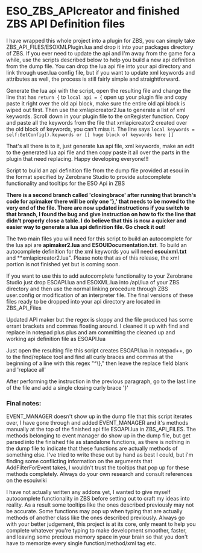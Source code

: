 # ESO_ZBS_APIcreator and finished ZBS API Definition files
I have wrapped this whole project into a plugin for ZBS, you can simply take ZBS_API_FILES/ESOXMLPlugin.lua and drop it into your packages directory of ZBS. If you ever need to update the api and I'm away from the game for a while, use the scripts described below to help you build a new api definition from the dump file. You can drop the lua api file into your api directory and link through user.lua config file, but if you want to update xml keywords and attributes as well, the process is still fairly simple and straightforward.

Generate the lua api with the script, open the resulting file and change the line that has ` return { ` to 
` local api = { ` open up your plugin file and copy paste it right over the old api block, make sure the entire old api block is wiped out first. Then use the xmlapicreator2.lua to generate a list of xml keywords. Scroll down in your plugin file to the onRegister function. Copy and paste all the keywords from the file that xmlapicreator2 created over the old block of keywords, you can't miss it. The line says ` local keywords = self:GetConfig().keywords or [[ huge block of keywords here ]] `

That's all there is to it, just generate lua api file, xml keywords, make an edit to the generated lua api file and then copy paste it all over the parts in the plugin that need replacing. Happy developing everyone!!!

Script to build an api definition file from the dump file provided at esoui in the format specified by Zerobrane Studio to provide autocomplete functionality and tooltips for the ESO Api in ZBS

**There is a second branch called 'closingbrace' after running that branch's code for apimaker there will be only one '},' that needs to be moved to the very end of the file. There are now updated instructions if you switch to that branch, I found the bug and give instruction on how to fix the line that didn't properly close a table. I do believe that this is now a quicker and easier way to generate a lua api definition file. Go check it out!**

The two main files you will need for this script to build an autocomplete for the lua api are **apimaker2.lua** and **ESOUIDocumentation.txt**. To build an autocomplete definition for the xml keywords you will need **esouixml.txt** and **xmlapicreator2.lua". Please note that as of this release, the xml portion is not finished yet but is coming soon.

If you want to use this to add autocomplete functionality to your Zerobrane Studio just drop ESOAPI.lua and ESOXML.lua into /api/lua of your ZBS directory and then use the normal linking procedure through ZBS user.config or modification of an interpreter file. The final versions of these files ready to be dropped into your api directory are located in ZBS_API_Files

Updated API maker but the regex is sloppy and the file produced has some errant brackets and commas floating around. I cleaned it up with find and replace in notepad plus plus and am committing the cleaned up and working api definition file as ESOAPI.lua


Just open the resulting file this script creates ESOAPI.lua in notepad++, go to the find/replace tool and find all curly braces and commas at the beginning of a line with this regex "^\\}," then leave the replace field blank and 'replace all'

After performing the instruction in the previous paragraph, go to the last line of the file and add a single closing curly brace '}'

### Final notes:

EVENT_MANAGER doesn't show up in the dump file that this script iterates over, I have gone through and added EVENT_MANAGER and it's methods manually at the top of the finished api file ESOAPI.lua in ZBS_API_FILES. The methods belonging to event manager do show up in the dump file, but get parsed into the finished file as standalone functions, as there is nothing in the dump file to indicate that these functions are actually methods of something else. I've tried to write these out by hand as best I could, but i'm finding some conflicting information on the arguments that AddFilterForEvent takes, I wouldn't trust the tooltips that pop up for these methods completely. Always do your own research and consult references on the esouiwiki

I have not actually written any addons yet, I wanted to give myself autocomplete functionality in ZBS before setting out to craft my ideas into reality. As a result some tooltips like the ones described previously may not be accurate. Some functions may pop up when typing that are actually methods of another class like the ones described previously. Always go with your better judgement, this project is at its core, only meant to help you complete whatever you're typing to make development smoother, faster, and leaving some precious memory space in your brain so that you don't have to memorize every single function/method/xml tag etc.